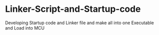 # Linker-Script-and-Startup-code
Developing Startup code and Linker file and make all into one Executable and Load into MCU
